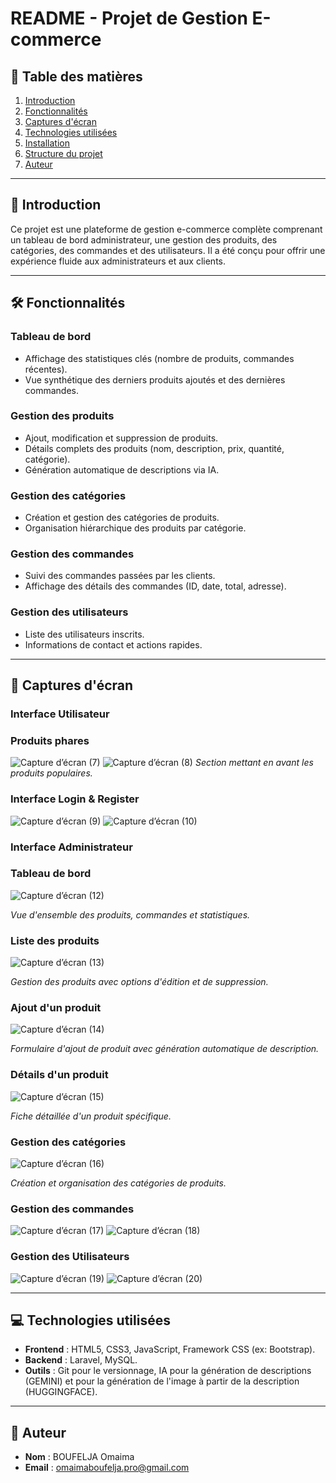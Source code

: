 # README - Projet de Gestion E-commerce

## 📌 Table des matières
1. [Introduction](#-introduction)
2. [Fonctionnalités](#-fonctionnalités)
3. [Captures d'écran](#-captures-décran)
4. [Technologies utilisées](#-technologies-utilisées)
5. [Installation](#-installation)
6. [Structure du projet](#-structure-du-projet)
7. [Auteur](#-auteur)

---

## 🌟 Introduction
Ce projet est une plateforme de gestion e-commerce complète comprenant un tableau de bord administrateur, une gestion des produits, des catégories, des commandes et des utilisateurs. Il a été conçu pour offrir une expérience fluide aux administrateurs et aux clients.

---

## 🛠 Fonctionnalités

### **Tableau de bord**
- Affichage des statistiques clés (nombre de produits, commandes récentes).
- Vue synthétique des derniers produits ajoutés et des dernières commandes.

### **Gestion des produits**
- Ajout, modification et suppression de produits.
- Détails complets des produits (nom, description, prix, quantité, catégorie).
- Génération automatique de descriptions via IA.

### **Gestion des catégories**
- Création et gestion des catégories de produits.
- Organisation hiérarchique des produits par catégorie.

### **Gestion des commandes**
- Suivi des commandes passées par les clients.
- Affichage des détails des commandes (ID, date, total, adresse).

### **Gestion des utilisateurs**
- Liste des utilisateurs inscrits.
- Informations de contact et actions rapides.

---

## 📸 Captures d'écran
### Interface Utilisateur
### **Produits phares**
![Capture d’écran (7)](https://github.com/user-attachments/assets/5aa777da-cee0-4d5c-ab5a-edec8fd09581)
![Capture d’écran (8)](https://github.com/user-attachments/assets/d16acd30-5428-481f-93df-349177e2886c)
*Section mettant en avant les produits populaires.*

### Interface Login & Register
![Capture d’écran (9)](https://github.com/user-attachments/assets/e2f95e76-07ee-44d5-9e20-d9c3319c3237)
![Capture d’écran (10)](https://github.com/user-attachments/assets/335e75be-9e3b-410e-9c70-13b5f9574f24)

### Interface Administrateur
### **Tableau de bord**
![Capture d’écran (12)](https://github.com/user-attachments/assets/3c9c7691-a234-4d09-95c9-54aa01226df0)

*Vue d'ensemble des produits, commandes et statistiques.*

### **Liste des produits**
![Capture d’écran (13)](https://github.com/user-attachments/assets/63634e22-caea-4914-b00e-c85c43a71185)

*Gestion des produits avec options d'édition et de suppression.*

### **Ajout d'un produit**
![Capture d’écran (14)](https://github.com/user-attachments/assets/f3a0cea8-41df-43a6-92e7-d67f44fa2f29)

*Formulaire d'ajout de produit avec génération automatique de description.*

### **Détails d'un produit**
![Capture d’écran (15)](https://github.com/user-attachments/assets/6451ba18-e9a4-46d7-a9b2-4cf023595865)

*Fiche détaillée d'un produit spécifique.*

### **Gestion des catégories**
![Capture d’écran (16)](https://github.com/user-attachments/assets/60607b6f-a633-4e3e-8b3a-38e08fdf3144)

*Création et organisation des catégories de produits.*

### **Gestion des commandes**
![Capture d’écran (17)](https://github.com/user-attachments/assets/c17135e9-ffab-4825-a8a3-16a2eae6b644)
![Capture d’écran (18)](https://github.com/user-attachments/assets/1c6a72ec-ba1e-4809-99ed-a3513ac0d04d)

### **Gestion des Utilisateurs**
![Capture d’écran (19)](https://github.com/user-attachments/assets/1afdda62-2213-4d08-9355-0db288cb04d2)
![Capture d’écran (20)](https://github.com/user-attachments/assets/258bc41e-d35e-4bd6-99cd-c9d99956acbf)

---

## 💻 Technologies utilisées
- **Frontend** : HTML5, CSS3, JavaScript, Framework CSS (ex: Bootstrap).
- **Backend** : Laravel, MySQL.
- **Outils** : Git pour le versionnage, IA pour la génération de descriptions (GEMINI) et pour la génération de l'image à partir de la description (HUGGINGFACE).
---
## 👤 Auteur
- **Nom** : BOUFELJA Omaima
- **Email** : omaimaboufelja.pro@gmail.com

